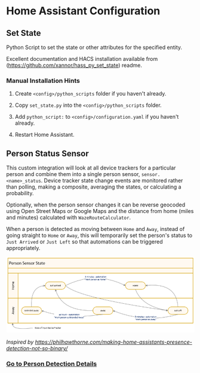 # **Home Assistant Configuration**

## **Set State**
Python Script to set the state or other attributes for the specified entity.

Excellent documentation and HACS installation available from (https://github.com/xannor/hass_py_set_state) readme.

### **Manual Installation Hints**
1. Create `<config>/python_scripts` folder if you haven't already.

2. Copy `set_state.py` into the `<config>/python_scripts` folder.

3. Add `python_script:` to `<config>/configuration.yaml` if you haven't already.

4. Restart Home Assistant.

## **Person Status Sensor**
This custom integration will look at all device trackers for a particular person and combine them into a single person sensor, `sensor.<name>_status`. Device tracker state change events are monitored rather than polling, making a composite, averaging the states, or calculating a probability.

Optionally, when the person sensor changes it can be reverse geocoded using Open Street Maps or Google Maps and the distance from home (miles and minutes) calculated with `WazeRouteCalculator`.

When a person is detected as moving between `Home` and `Away`, instead of going straight to `Home` or `Away`, this will temporarily set the person's status to `Just Arrived` or `Just Left` so that automations can be triggered appropriately.

![Person State Diagram](docs/images/PersonHomeState.png)

*Inspired by <https://philhawthorne.com/making-home-assistants-presence-detection-not-so-binary/>* 

### [Go to Person Detection Details](docs/PersonDetection.md#table-of-contents)
